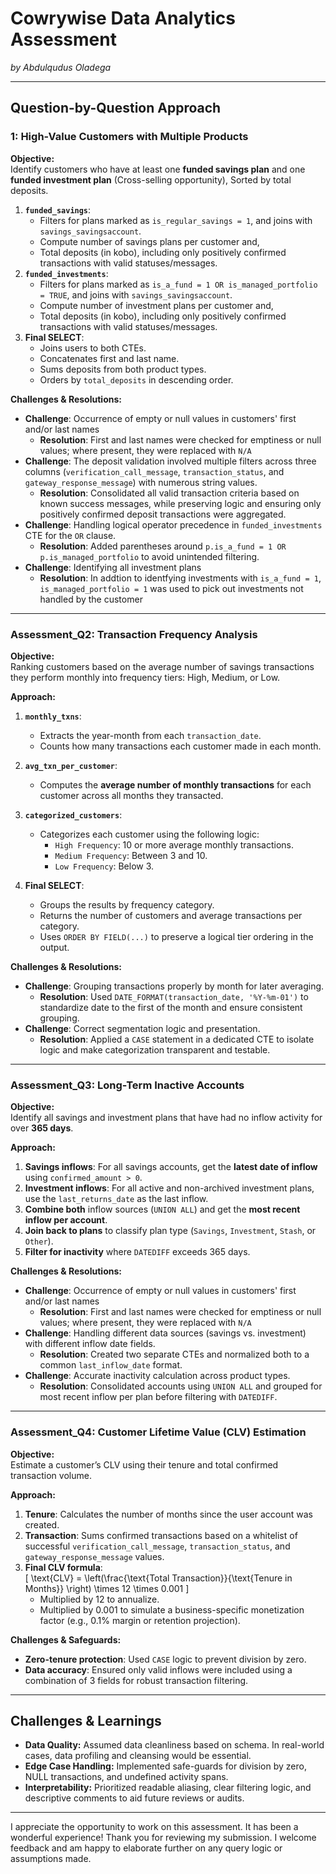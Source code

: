 
# Cowrywise Data Analytics Assessment

_by Abdulqudus Oladega_

---

## Question-by-Question Approach

### **1: High-Value Customers with Multiple Products**

**Objective:**  
Identify customers who have at least one **funded savings plan** and one **funded investment plan** (Cross-selling opportunity), Sorted by total deposits.

1. **`funded_savings`**:
   - Filters for plans marked as `is_regular_savings = 1`, and joins with `savings_savingsaccount`.
   - Compute number of savings plans per customer and,
   - Total deposits (in kobo), including only positively confirmed transactions with valid statuses/messages.
2. **`funded_investments`**:
   - Filters for plans marked as `is_a_fund = 1 OR is_managed_portfolio = TRUE`,  and joins with `savings_savingsaccount`.
   - Compute number of investment plans per customer and,
   - Total deposits (in kobo), including only positively confirmed transactions with valid statuses/messages.
3. **Final SELECT**:
   - Joins users to both CTEs.
   - Concatenates first and last name.
   - Sums deposits from both product types.
   - Orders by `total_deposits` in descending order.

**Challenges & Resolutions:**

- **Challenge**: Occurrence of empty or null values in customers' first and/or last names
  - **Resolution**: First and last names were checked for emptiness or null values; where present, they were replaced with `N/A`
- **Challenge**: The deposit validation involved multiple filters across three columns (`verification_call_message`, `transaction_status`, and `gateway_response_message`) with numerous string values.
  - **Resolution**: Consolidated all valid transaction criteria based on known success messages, while preserving logic and ensuring only positively confirmed deposit transactions were aggregated.
- **Challenge**: Handling logical operator precedence in `funded_investments` CTE for the `OR` clause.
  - **Resolution**: Added parentheses around `p.is_a_fund = 1 OR p.is_managed_portfolio` to avoid unintended filtering.
- **Challenge**: Identifying all investment plans
  - **Resolution**: In addtion to identfying investments with `is_a_fund = 1`, `is_managed_portfolio = 1` was used to pick out investments not handled by the customer

---

### Assessment_Q2: Transaction Frequency Analysis

**Objective:**  
Ranking customers based on the average number of savings transactions they perform monthly into frequency tiers: High, Medium, or Low.

**Approach:**

1. **`monthly_txns`**:  
   - Extracts the year-month from each `transaction_date`.
   - Counts how many transactions each customer made in each month.

2. **`avg_txn_per_customer`**:  
   - Computes the **average number of monthly transactions** for each customer across all months they transacted.

3. **`categorized_customers`**:  
   - Categorizes each customer using the following logic:
     - `High Frequency`: 10 or more average monthly transactions.
     - `Medium Frequency`: Between 3 and 10.
     - `Low Frequency`: Below 3.

4. **Final SELECT**:  
   - Groups the results by frequency category.
   - Returns the number of customers and average transactions per category.
   - Uses `ORDER BY FIELD(...)` to preserve a logical tier ordering in the output.

**Challenges & Resolutions:**

- **Challenge**: Grouping transactions properly by month for later averaging.
  - **Resolution**: Used `DATE_FORMAT(transaction_date, '%Y-%m-01')` to standardize date to the first of the month and ensure consistent grouping.
- **Challenge**: Correct segmentation logic and presentation.
  - **Resolution**: Applied a `CASE` statement in a dedicated CTE to isolate logic and make categorization transparent and testable.

---

### Assessment_Q3: Long-Term Inactive Accounts

**Objective:**  
Identify all savings and investment plans that have had no inflow activity for over **365 days**.

**Approach:**

1. **Savings inflows**: For all savings accounts, get the **latest date of inflow** using `confirmed_amount > 0`.
2. **Investment inflows**: For all active and non-archived investment plans, use the `last_returns_date` as the last inflow.
3. **Combine both** inflow sources (`UNION ALL`) and get the **most recent inflow per account**.
4. **Join back to plans** to classify plan type (`Savings`, `Investment`, `Stash`, or `Other`).
5. **Filter for inactivity** where `DATEDIFF` exceeds 365 days.

**Challenges & Resolutions:**

- **Challenge**: Occurrence of empty or null values in customers' first and/or last names
  - **Resolution**: First and last names were checked for emptiness or null values; where present, they were replaced with `N/A`
- **Challenge**: Handling different data sources (savings vs. investment) with different inflow date fields.
  - **Resolution**: Created two separate CTEs and normalized both to a common `last_inflow_date` format.
- **Challenge**: Accurate inactivity calculation across product types.
  - **Resolution**: Consolidated accounts using `UNION ALL` and grouped for most recent inflow per plan before filtering with `DATEDIFF`.

---

### Assessment_Q4: Customer Lifetime Value (CLV) Estimation

**Objective:**  
Estimate a customer’s CLV using their tenure and total confirmed transaction volume.

**Approach:**

1. **Tenure**: Calculates the number of months since the user account was created.
2. **Transaction**: Sums confirmed transactions based on a whitelist of successful `verification_call_message`, `transaction_status`, and `gateway_response_message` values.
3. **Final CLV formula**:  
   \[
   \text{CLV} = \left(\frac{\text{Total Transaction}}{\text{Tenure in Months}} \right) \times 12 \times 0.001
   \]
   - Multiplied by 12 to annualize.
   - Multiplied by 0.001 to simulate a business-specific monetization factor (e.g., 0.1% margin or retention projection).

**Challenges & Safeguards:**

- **Zero-tenure protection**: Used `CASE` logic to prevent division by zero.
- **Data accuracy**: Ensured only valid inflows were included using a combination of 3 fields for robust transaction filtering.

---

## Challenges & Learnings

- **Data Quality:** Assumed data cleanliness based on schema. In real-world cases, data profiling and cleansing would be essential.
- **Edge Case Handling:** Implemented safe-guards for division by zero, NULL transactions, and undefined activity spans.
- **Interpretability:** Prioritized readable aliasing, clear filtering logic, and descriptive comments to aid future reviews or audits.

---

I appreciate the opportunity to work on this assessment. It has been a wonderful experience!
Thank you for reviewing my submission. I welcome feedback and am happy to elaborate further on any query logic or assumptions made.
